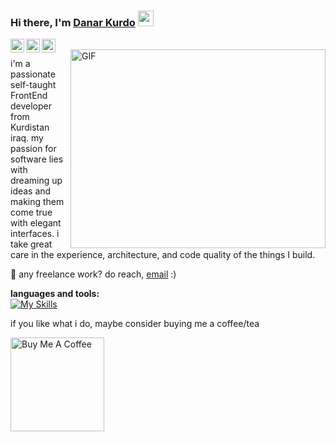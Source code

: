 ### Hi there, I'm <a href="https://facebook.com/danar.kurdo.1" target="_blank">Danar Kurdo</a> <img src="https://media.giphy.com/media/hvRJCLFzcasrR4ia7z/giphy.gif" width="25px">

<a href="https://www.instagram.com/danarkurdo1/">
  <img align="left" alt="danar's Instagram" width="22px" src="https://raw.githubusercontent.com/hussainweb/hussainweb/main/icons/instagram.png" />
</a>
<a href="https://twitter.com/danarkurdo1">
  <img align="left" alt="danar kurdo | Twitter" width="22px" src="https://raw.githubusercontent.com/peterthehan/peterthehan/master/assets/twitter.svg" />
</a>
<a href="https://www.linkedin.com/in/danarkurdo1/">
  <img align="left" alt="danar's LinkedIN" width="22px" src="https://raw.githubusercontent.com/peterthehan/peterthehan/master/assets/linkedin.svg" />
</a>
<br />

<img align="right" alt="GIF" src="https://github.com/Gapur/Gapur/blob/master/coding.gif?raw=true" width="408" height="318" />
  
i'm a passionate self-taught FrontEnd developer from Kurdistan iraq. my passion for software lies with dreaming up ideas and making them come true with elegant interfaces. i take great care in the experience, architecture, and code quality of the things I build.

 💼 any freelance work? do reach, [email](mailto:danarkurdo77@gmail.com) :)
 
 **languages and tools:**  
 [![My Skills](https://skillicons.dev/icons?i=html,css,js,bootstrap,jquery,nodejs,express,git,github,mongodb,mysql,heroku,cpp,&perline=7)](https://skillicons.dev)

if you like what i do, maybe consider buying me a coffee/tea

<a href="https://www.buymeacoffee.com/danarkurdo1" target="_blank"><img src="https://cdn.buymeacoffee.com/buttons/v2/default-red.png" alt="Buy Me A Coffee" width="150" ></a>

